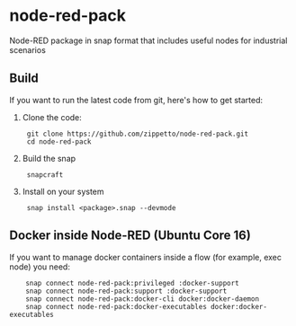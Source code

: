 # node-red-pack
Node-RED package in snap format that includes useful nodes for industrial scenarios

## Build

If you want to run the latest code from git, here's how to get started:

1. Clone the code:

        git clone https://github.com/zippetto/node-red-pack.git
        cd node-red-pack

2. Build the snap

        snapcraft

3. Install on your system

        snap install <package>.snap --devmode

## Docker inside Node-RED (Ubuntu Core 16)

If you want to manage docker containers inside a flow (for example, exec node) you need:

        snap connect node-red-pack:privileged :docker-support
        snap connect node-red-pack:support :docker-support
        snap connect node-red-pack:docker-cli docker:docker-daemon
        snap connect node-red-pack:docker-executables docker:docker-executables

